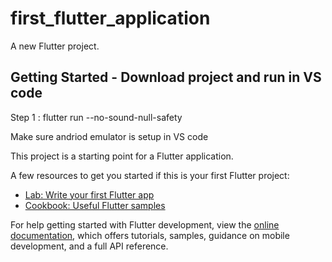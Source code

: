 # first_flutter_application

A new Flutter project.

## Getting Started - Download project and run in VS code

Step 1 : flutter run --no-sound-null-safety   

Make sure andriod emulator is setup in VS code

This project is a starting point for a Flutter application.

A few resources to get you started if this is your first Flutter project:

- [Lab: Write your first Flutter app](https://docs.flutter.dev/get-started/codelab)
- [Cookbook: Useful Flutter samples](https://docs.flutter.dev/cookbook)

For help getting started with Flutter development, view the
[online documentation](https://docs.flutter.dev/), which offers tutorials,
samples, guidance on mobile development, and a full API reference.
